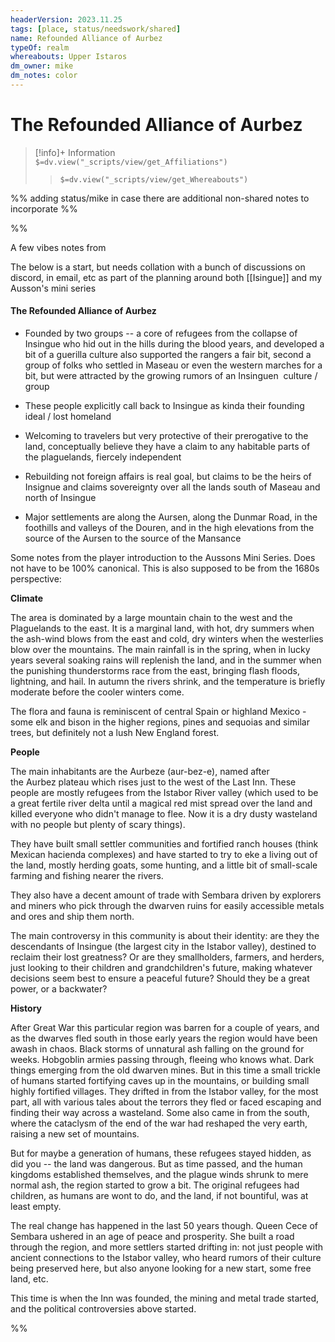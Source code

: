 ```yaml
---
headerVersion: 2023.11.25
tags: [place, status/needswork/shared]
name: Refounded Alliance of Aurbez
typeOf: realm
whereabouts: Upper Istaros
dm_owner: mike
dm_notes: color
---
```

# The Refounded Alliance of Aurbez
>[!info]+ Information  
> `$=dv.view("_scripts/view/get_Affiliations")`  
>> `$=dv.view("_scripts/view/get_Whereabouts")`

%% adding status/mike in case there are additional non-shared notes to incorporate %%

%%

A few vibes notes from 

The below is a start, but needs collation with a bunch of discussions on discord, in email, etc as part of the planning around both [[Isingue]] and my Ausson's mini series
#### The Refounded Alliance of Aurbez

- Founded by two groups -- a core of refugees from the collapse of Insingue who hid out in the hills during the blood years, and developed a bit of a guerilla culture also supported the rangers a fair bit, second a group of folks who settled in Maseau or even the western marches for a bit, but were attracted by the growing rumors of an Insinguen  culture / group
    
- These people explicitly call back to Insingue as kinda their founding ideal / lost homeland
    
- Welcoming to travelers but very protective of their prerogative to the land, conceptually believe they have a claim to any habitable parts of the plaguelands, fiercely independent
    
- Rebuilding not foreign affairs is real goal, but claims to be the heirs of Insignue and claims sovereignty over all the lands south of Maseau and north of Insingue
    
- Major settlements are along the Aursen, along the Dunmar Road, in the foothills and valleys of the Douren, and in the high elevations from the source of the Aursen to the source of the Mansance

Some notes from the player introduction to the Aussons Mini Series. Does not have to be 100% canonical. This is also supposed to be from the 1680s perspective:

**Climate**

The area is dominated by a large mountain chain to the west and the Plaguelands to the east. It is a marginal land, with hot, dry summers when the ash-wind blows from the east and cold, dry winters when the westerlies blow over the mountains. The main rainfall is in the spring, when in lucky years several soaking rains will replenish the land, and in the summer when the punishing thunderstorms race from the east, bringing flash floods, lightning, and hail. In autumn the rivers shrink, and the temperature is briefly moderate before the cooler winters come.  

The flora and fauna is reminiscent of central Spain or highland Mexico - some elk and bison in the higher regions, pines and sequoias and similar trees, but definitely not a lush New England forest.
  

**People**

The main inhabitants are the Aurbeze (aur-bez-e), named after the Aurbez plateau which rises just to the west of the Last Inn. These people are mostly refugees from the Istabor River valley (which used to be a great fertile river delta until a magical red mist spread over the land and killed everyone who didn't manage to flee. Now it is a dry dusty wasteland with no people but plenty of scary things).
 
They have built small settler communities and fortified ranch houses (think Mexican hacienda complexes) and have started to try to eke a living out of the land, mostly herding goats, some hunting, and a little bit of small-scale farming and fishing nearer the rivers.

They also have a decent amount of trade with Sembara driven by explorers and miners who pick through the dwarven ruins for easily accessible metals and ores and ship them north.
 
 The main controversy in this community is about their identity: are they the descendants of Insingue (the largest city in the Istabor valley), destined to reclaim their lost greatness? Or are they smallholders, farmers, and herders, just looking to their children and grandchildren's future, making whatever decisions seem best to ensure a peaceful future? Should they be a great power, or a backwater?

  
**History**

After Great War this particular region was barren for a couple of years, and as the dwarves fled south in those early years the region would have been awash in chaos. Black storms of unnatural ash falling on the ground for weeks. Hobgoblin armies passing through, fleeing who knows what. Dark things emerging from the old dwarven mines. But in this time a small trickle of humans started fortifying caves up in the mountains, or building small highly fortified villages. They drifted in from the Istabor valley, for the most part, all with various tales about the terrors they fled or faced escaping and finding their way across a wasteland. Some also came in from the south, where the cataclysm of the end of the war had reshaped the very earth, raising a new set of mountains. 

But for maybe a generation of humans, these refugees stayed hidden, as did you -- the land was dangerous. But as time passed, and the human kingdoms established themselves, and the plague winds shrunk to mere normal ash, the region started to grow a bit. The original refugees had children, as humans are wont to do, and the land, if not bountiful, was at least empty.

  
The real change has happened in the last 50 years though. Queen Cece of Sembara ushered in an age of peace and prosperity. She built a road through the region, and more settlers started drifting in: not just people with ancient connections to the Istabor valley, who heard rumors of their culture being preserved here, but also anyone looking for a new start, some free land, etc.

This time is when the Inn was founded, the mining and metal trade started, and the political controversies above started.

%%